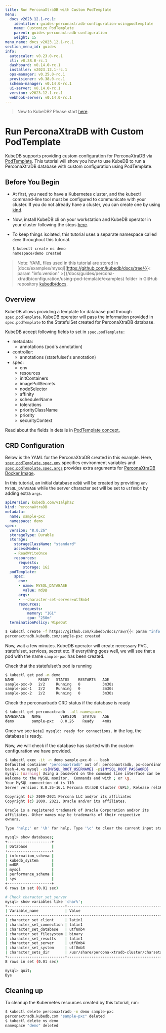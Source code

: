 ```yaml
---
title: Run PerconaXtraDB with Custom PodTemplate
menu:
  docs_v2023.12.1-rc.1:
    identifier: guides-perconaxtradb-configuration-usingpodtemplate
    name: Customize PodTemplate
    parent: guides-perconaxtradb-configuration
    weight: 15
menu_name: docs_v2023.12.1-rc.1
section_menu_id: guides
info:
  autoscaler: v0.23.0-rc.1
  cli: v0.38.0-rc.1
  dashboard: v0.14.0-rc.1
  installer: v2023.12.1-rc.1
  ops-manager: v0.25.0-rc.1
  provisioner: v0.38.0-rc.1
  schema-manager: v0.14.0-rc.1
  ui-server: v0.14.0-rc.1
  version: v2023.12.1-rc.1
  webhook-server: v0.14.0-rc.1
---
```


> New to KubeDB? Please start [here](/docs/v2023.12.1-rc.1/README).

# Run PerconaXtraDB with Custom PodTemplate

KubeDB supports providing custom configuration for PerconaXtraDB via [PodTemplate](/docs/v2023.12.1-rc.1/guides/percona-xtradb/concepts/perconaxtradb/#specpodtemplate). This tutorial will show you how to use KubeDB to run a PerconaXtraDB database with custom configuration using PodTemplate.

## Before You Begin

- At first, you need to have a Kubernetes cluster, and the kubectl command-line tool must be configured to communicate with your cluster. If you do not already have a cluster, you can create one by using [kind](https://kind.sigs.k8s.io/docs/user/quick-start/).

- Now, install KubeDB cli on your workstation and KubeDB operator in your cluster following the steps [here](/docs/v2023.12.1-rc.1/setup/README).

- To keep things isolated, this tutorial uses a separate namespace called `demo` throughout this tutorial.

  ```bash
  $ kubectl create ns demo
  namespace/demo created
  ```

> Note: YAML files used in this tutorial are stored in [docs/examples/mysql](https://github.com/kubedb/docs/tree/{{< param "info.version" >}}/docs/guides/percona-xtradb/configuration/using-pod-template/examples) folder in GitHub repository [kubedb/docs](https://github.com/kubedb/docs).

## Overview

KubeDB allows providing a template for database pod through `spec.podTemplate`. KubeDB operator will pass the information provided in `spec.podTemplate` to the StatefulSet created for PerconaXtraDB database.

KubeDB accept following fields to set in `spec.podTemplate:`

- metadata:
  - annotations (pod's annotation)
- controller:
  - annotations (statefulset's annotation)
- spec:
  - env
  - resources
  - initContainers
  - imagePullSecrets
  - nodeSelector
  - affinity
  - schedulerName
  - tolerations
  - priorityClassName
  - priority
  - securityContext

Read about the fields in details in [PodTemplate concept](/docs/v2023.12.1-rc.1/guides/percona-xtradb/concepts/perconaxtradb/#specpodtemplate),

## CRD Configuration

Below is the YAML for the PerconaXtraDB created in this example. Here, [`spec.podTemplate.spec.env`](/docs/v2023.12.1-rc.1/guides/percona-xtradb/concepts/perconaxtradb/#specpodtemplatespecenv) specifies environment variables and [`spec.podTemplate.spec.args`](/docs/v2023.12.1-rc.1/guides/percona-xtradb/concepts/perconaxtradb/#specpodtemplatespecargs) provides extra arguments for [PerconaXtraDB Docker Image](https://hub.docker.com/_/perconaxtradb/).

In this tutorial, an initial database `mdDB` will be created by providing `env` `MYSQL_DATABASE` while the server character set will be set to `utf8mb4` by adding extra `args`. 

```yaml
apiVersion: kubedb.com/v1alpha2
kind: PerconaXtraDB
metadata:
  name: sample-pxc
  namespace: demo
spec:
  version: "8.0.26"
  storageType: Durable
  storage:
    storageClassName: "standard"
    accessModes:
    - ReadWriteOnce
    resources:
      requests:
        storage: 1Gi
  podTemplate:
    spec:
      env:
      - name: MYSQL_DATABASE
        value: mdDB
      args:
      - --character-set-server=utf8mb4
      resources:
        requests:
          memory: "1Gi"
          cpu: "250m"
  terminationPolicy: WipeOut
```


```bash
$ kubectl create -f https://github.com/kubedb/docs/raw/{{< param "info.version" >}}/docs/guides/percona-xtradb/configuration/using-pod-template/examples/md-misc-config.yaml
perconaxtradb.kubedb.com/sample-pxc created
```

Now, wait a few minutes. KubeDB operator will create necessary PVC, statefulset, services, secret etc. If everything goes well, we will see that a pod with the name `sample-pxc` has been created.

Check that the statefulset's pod is running

```bash
$ kubectl get pod -n demo
NAME           READY   STATUS    RESTARTS   AGE
sample-pxc-0   2/2     Running   0          3m30s
sample-pxc-1   2/2     Running   0          3m30s
sample-pxc-2   2/2     Running   0          3m30s
```

Check the perconaxtradb CRD status if the database is ready

```bash
$ kubectl get perconaxtradb --all-namespaces
NAMESPACE   NAME         VERSION   STATUS   AGE
demo        sample-pxc   8.0.26    Ready    4m8s
```

Once we see `Note] mysqld: ready for connections.` in the log, the database is ready.

Now, we will check if the database has started with the custom configuration we have provided.

```bash
$ kubectl exec -it -n demo sample-pxc-0 -- bash
Defaulted container "perconaxtradb" out of: perconaxtradb, px-coordinator, px-init (init)
bash-4.4$ mysql -u${MYSQL_ROOT_USERNAME} -p${MYSQL_ROOT_PASSWORD}
mysql: [Warning] Using a password on the command line interface can be insecure.
Welcome to the MySQL monitor.  Commands end with ; or \g.
Your MySQL connection id is 110
Server version: 8.0.26-16.1 Percona XtraDB Cluster (GPL), Release rel16, Revision b141904, WSREP version 26.4.3

Copyright (c) 2009-2021 Percona LLC and/or its affiliates
Copyright (c) 2000, 2021, Oracle and/or its affiliates.

Oracle is a registered trademark of Oracle Corporation and/or its
affiliates. Other names may be trademarks of their respective
owners.

Type 'help;' or '\h' for help. Type '\c' to clear the current input statement.

mysql> show databases;
+--------------------+
| Database           |
+--------------------+
| information_schema |
| kubedb_system      |
| mdDB               |
| mysql              |
| performance_schema |
| sys                |
+--------------------+
6 rows in set (0.01 sec)

# Check character_set_server
mysql> show variables like 'char%';
+--------------------------+---------------------------------------------+
| Variable_name            | Value                                       |
+--------------------------+---------------------------------------------+
| character_set_client     | latin1                                      |
| character_set_connection | latin1                                      |
| character_set_database   | utf8mb4                                     |
| character_set_filesystem | binary                                      |
| character_set_results    | latin1                                      |
| character_set_server     | utf8mb4                                     |
| character_set_system     | utf8mb3                                     |
| character_sets_dir       | /usr/share/percona-xtradb-cluster/charsets/ |
+--------------------------+---------------------------------------------+
8 rows in set (0.01 sec)

mysql> quit;
Bye
```

## Cleaning up

To cleanup the Kubernetes resources created by this tutorial, run:

```bash
$ kubectl delete perconaxtradb -n demo sample-pxc
perconaxtradb.kubedb.com "sample-pxc" deleted
$ kubectl delete ns demo
namespace "demo" deleted
```
